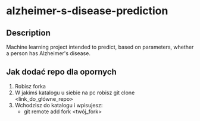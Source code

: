 # alzheimer-s-disease-prediction

## Description
Machine learning project intended to predict, based on parameters, whether a person has Alzheimer's disease.

## Jak dodać repo dla opornych

1. Robisz forka
2. W jakimś katalogu u siebie na pc robisz git clone <link_do_główne_repo>
3. Wchodzisz do katalogu i wpisujesz:
   - git remote add fork <twój_fork>
